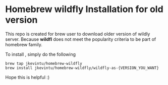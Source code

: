 # Homebrew wildfly Installation for old version


This repo is created for brew user to download older version of wildly server.
Because **wildfl** does not meet the popularity criteria to be part of homebrew family.

To install , simply do the following

```shell
brew tap jkevintu/homebrew-wildfly
brew install jkevintu/homebrew-wildfly/wildfly-as-{VERSION_YOU_WANT}
```

Hope this is helpful :)
